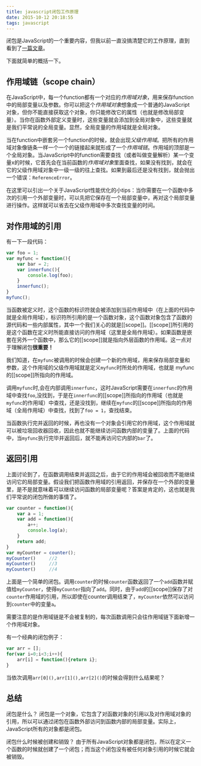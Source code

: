 ```yaml
---
title: javascript闭包工作原理
date: 2015-10-12 20:18:55
tags: javascript
---
```


闭包是JavaScript的一个重要内容，但我以前一直没搞清楚它的工作原理，直到看到了[一篇文章](http://blog.leapoahead.com/2015/09/15/js-closure/)。

下面就简单的概括一下。

<!-- more -->

## 作用域链（scope chain）

在JavaScript中，每一个function都有一个对应的*作用域对象*，用来保存function中的局部变量以及参数。你可以把这个*作用域对象*想象成一个普通的JavaScript对象，但你不能直接获取这个对象，你只能修改它的属性（也就是修改局部变量）。当你在函数外部定义变量时，这些变量就会添加到全局对象中，这些变量就是我们平常说的全局变量。显然，全局变量的作用域就是全局对象。

当在function中嵌套另一个function的时候，就会出现*父级作用域*。把所有的作用域对象像链条一样一个一个的链接起来就形成了一个*作用域链*。作用域的顶部是一个全局对象。当JavaScript中的function需要查找（或者叫做变量解析）某一个变量x的时候，它首先会在当前函数的*作用域对象*里面查找，如果没有找到，就会在它的父级作用域对象中一级一级的往上查找。如果到最后还是没有找到，就会抛出一个错误：`ReferenceError`。

在这里可以引出一个关于JavaScript性能优化的小tips：当你需要在一个函数中多次的引用一个外部变量时，可以先把它保存在一个局部变量中，再对这个局部变量进行操作。这样就可以省去在父级作用域中多次查找变量的时间。

## 对作用域的引用

有一下一段代码：
```javascript
var foo = 1;
var myfunc = function(){
    var bar = 2;
    var innerfunc(){
        console.log(foo);
    }
    innerfunc();
}
myfunc();
```

当函数被定义时，这个函数的标识符就会被添加到当前作用域中（在上面的代码中就是全局作用域），标识符所引用的是一个函数对象，这个函数对象包含了函数的源代码和一些内部属性，其中一个我们关心的就是[[scope]]。[[scope]]所引用的是这个函数在定义时所能直接访问的作用域（这里是全局作用域）。如果函数是嵌套在另外一个函数中，那么它的[[scope]]就是指向外层函数的作用域。这一点对于理解闭包**很重要！**

我们知道，在`myfunc`被调用的时候会创建一个新的作用域，用来保存局部变量和参数，这个作用域的父级作用域就是定义`myfunc`时所处的作用域，也就是 myfunc 的[[scope]]所指向的作用域。

调用`myfunc`时,会在内部调用`innerfunc`，这时JavaScript需要在`innerfunc`的作用域中查找`foo`,没找到，于是在`innerfunc`的[[scope]]所指向的作用域（也就是`myfunc`的作用域）中查找，还是没找到，继续在`myfunc`的[[scope]]所指向的作用域（全局作用域）中查找，找到了`foo = 1`，查找结束。

当函数执行完并返回的时候，再也没有一个对象会引用它的作用域，这个作用域就可以被垃圾回收器回收，因此也就不能继续访问函数内部的变量了。上面的代码中，当`myfunc`执行完毕并返回后，就不能再访问它内部的`bar`了。

## 返回引用
上面讨论到了，在函数调用结束并返回之后，由于它的作用域会被回收而不能继续访问它的局部变量。假设我们把函数作用域的引用返回，并保存在一个外部的变量里，是不是就意味着可以继续访问函数的局部变量呢？答案是肯定的，这也就是我们平常说的闭包所做的事情了。

```javascript
var counter = function(){
    var a = 1;
    var add = function(){
        a++;
        console.log(a);
    }
    return add;
}
var myCounter = counter();
myCounter()     //2
myCounter()     //3
myCounter()     //4
```

上面是一个简单的闭包。调用`counter`的时候`counter`函数返回了一个`add`函数并赋值给`myCounter`，使得`myCounter`指向了`add`。同时，由于`add`的[[scope]]保存了对`counter`作用域的引用，所以即使在counter调用结束了，`myCounter`依然可以访问到`counter`中的变量`a`。

需要注意的是作用域链是不会被复制的，每次函数调用只会往作用域链下面新增一个作用域对象。

有一个经典的闭包例子：
```javascript
var arr = [];
for(var i=0;i<3;i++){
	arr[i] = function(){return i};
}
```
当依次调用`arr[0](),arr[1](),arr[2]()`的时候会得到什么结果呢？

## 总结

闭包是什么？
闭包是一个对象，它包含了对函数对象的引用以及对作用域对象的引用，所以可以通过闭包在函数外部访问到函数内部的局部变量。实际上，JavaScript所有的对象都是闭包。

闭包什么时候被创建和销毁？
由于所有JavaScript对象都是闭包，所以在定义一个函数的时候就创建了一个闭包；而当这个闭包没有被任何对象引用的时候它就会被销毁。




